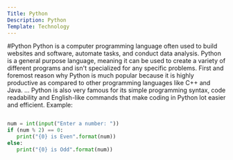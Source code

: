 ```yaml
---
Title: Python
Description: Python
Template: Technology
---
```


#Python
Python is a computer programming language often used to build websites and software, automate tasks, and conduct data analysis. Python is a general purpose language, meaning it can be used to create a variety of different programs and isn't specialized for any specific problems.
First and foremost reason why Python is much popular because it is highly productive as compared to other programming languages like C++ and Java. ... Python is also very famous for its simple programming syntax, code readability and English-like commands that make coding in Python lot easier and efficient.
Example:

```py

num = int(input("Enter a number: "))
if (num % 2) == 0:
   print("{0} is Even".format(num))
else:
   print("{0} is Odd".format(num))

```
